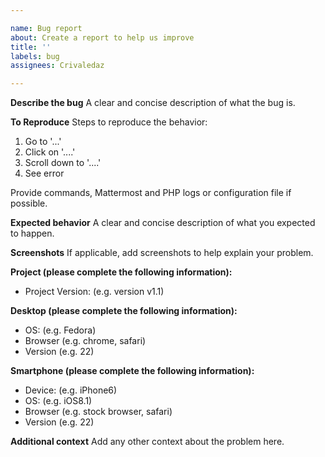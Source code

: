 ```yaml
---

name: Bug report
about: Create a report to help us improve
title: ''
labels: bug
assignees: Crivaledaz

---
```


**Describe the bug**
A clear and concise description of what the bug is.

**To Reproduce**
Steps to reproduce the behavior:
1. Go to '...'
2. Click on '....'
3. Scroll down to '....'
4. See error

Provide commands, Mattermost and PHP logs or configuration file if possible.

**Expected behavior**
A clear and concise description of what you expected to happen.

**Screenshots**
If applicable, add screenshots to help explain your problem.

**Project (please complete the following information):**

-   Project Version: (e.g. version v1.1)

**Desktop (please complete the following information):**

-   OS: (e.g. Fedora)
-   Browser (e.g. chrome, safari)
-   Version (e.g. 22)

**Smartphone (please complete the following information):**

-   Device: (e.g. iPhone6)
-   OS: (e.g. iOS8.1)
-   Browser (e.g. stock browser, safari)
-   Version (e.g. 22)

**Additional context**
Add any other context about the problem here.
